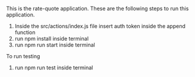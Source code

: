 This is the rate-quote application.  These are the following steps to run this application.

  1. Inside the src/actions/index.js file insert auth token inside the append function
  2. run npm install inside terminal
  3. run npm run start inside terminal

To run testing

  1. run npm run test inside terminal
